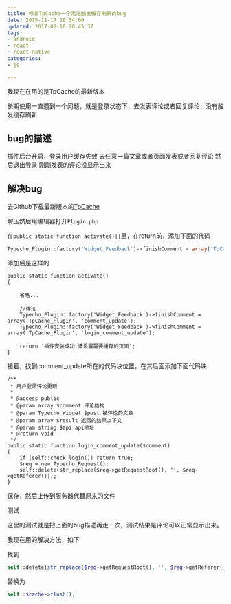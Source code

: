 ```yaml
---
title: 修复TpCache一个无法触发缓存刷新的bug
date: 2015-11-17 20:34:00
updated: 2017-02-16 20:45:37
tags: 
- android
- react
- react-native
categories: 
- js

---
```

我现在在用的是TpCache的最新版本

长期使用一直遇到一个问题，就是登录状态下，去发表评论或者回复评论，没有触发缓存刷新

## bug的描述

插件后台开启，登录用户缓存失效
去任意一篇文章或者页面发表或者回复评论
然后退出登录
刚刚发表的评论没显示出来
## 解决bug

去Github下载最新版本的[TpCache](https://github.com/phpgao/TpCache)

解压然后用编辑器打开`Plugin.php`

在`public static function activate(){}`里，在return前，添加下面的代码
```php
Typecho_Plugin::factory('Widget_Feedback')->finishComment = array('TpCache_Plugin', 'login_comment_update');
```
添加后是这样的


<!--more-->


```
public static function activate()
{

    省略...

    //评论
    Typecho_Plugin::factory('Widget_Feedback')->finishComment = array('TpCache_Plugin', 'comment_update');
    Typecho_Plugin::factory('Widget_Feedback')->finishComment = array('TpCache_Plugin', 'login_comment_update');

    return '插件安装成功,请设置需要缓存的页面';
}
```
接着，找到comment_update所在的代码块位置，在其后面添加下面代码块
```
/**
 * 用户登录评论更新
 *
 * @access public
 * @param array $comment 评论结构
 * @param Typecho_Widget $post 被评论的文章
 * @param array $result 返回的结果上下文
 * @param string $api api地址
 * @return void
 */
public static function login_comment_update($comment)
{
    if (self::check_login()) return true;
    $req = new Typecho_Request();
    self::delete(str_replace($req->getRequestRoot(), '', $req->getReferer()));
}
```
保存，然后上传到服务器代替原来的文件

测试

这里的测试就是把上面的bug描述再走一次，测试结果是评论可以正常显示出来。

我现在用的解决方法，如下

找到
```php
self::delete(str_replace($req->getRequestRoot(), '', $req->getReferer()));
```
替换为
```php
self::$cache->flush();
```
